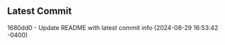 
## Latest Commit
1680dd0 - Update README with latest commit info (2024-08-29 16:53:42 -0400) <Yunxi-Zhou>
